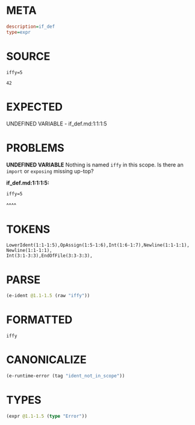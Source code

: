 # META
~~~ini
description=if_def
type=expr
~~~
# SOURCE
~~~roc
iffy=5

42
~~~
# EXPECTED
UNDEFINED VARIABLE - if_def.md:1:1:1:5
# PROBLEMS
**UNDEFINED VARIABLE**
Nothing is named `iffy` in this scope.
Is there an `import` or `exposing` missing up-top?

**if_def.md:1:1:1:5:**
```roc
iffy=5
```
^^^^


# TOKENS
~~~zig
LowerIdent(1:1-1:5),OpAssign(1:5-1:6),Int(1:6-1:7),Newline(1:1-1:1),
Newline(1:1-1:1),
Int(3:1-3:3),EndOfFile(3:3-3:3),
~~~
# PARSE
~~~clojure
(e-ident @1.1-1.5 (raw "iffy"))
~~~
# FORMATTED
~~~roc
iffy
~~~
# CANONICALIZE
~~~clojure
(e-runtime-error (tag "ident_not_in_scope"))
~~~
# TYPES
~~~clojure
(expr @1.1-1.5 (type "Error"))
~~~
